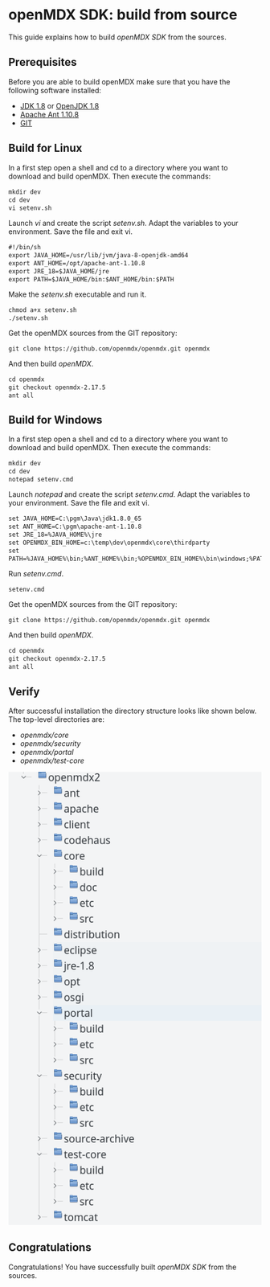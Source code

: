 # openMDX SDK: build from source #

This guide explains how to build _openMDX SDK_ from the sources.

## Prerequisites ##

Before you are able to build openMDX make sure that you have the following software installed:

* [JDK 1.8](http://www.oracle.com/technetwork/java/javase/downloads/) or [OpenJDK 1.8](https://jdk8.java.net/)
* [Apache Ant 1.10.8](http://ant.apache.org/bindownload.cgi)
* [GIT](http://git-scm.com/downloads)

## Build for Linux ##

In a first step open a shell and cd to a directory where you want to download and build openMDX. Then execute the commands:

~~~~~~
mkdir dev
cd dev
vi setenv.sh
~~~~~~

Launch _vi_ and create the script _setenv.sh_. Adapt the variables to your environment. Save the file and exit vi.

~~~~~~
#!/bin/sh
export JAVA_HOME=/usr/lib/jvm/java-8-openjdk-amd64
export ANT_HOME=/opt/apache-ant-1.10.8
export JRE_18=$JAVA_HOME/jre
export PATH=$JAVA_HOME/bin:$ANT_HOME/bin:$PATH
~~~~~~

Make the _setenv.sh_ executable and run it.

~~~~~~
chmod a+x setenv.sh
./setenv.sh
~~~~~~

Get the openMDX sources from the GIT repository:

~~~~~~
git clone https://github.com/openmdx/openmdx.git openmdx
~~~~~~

And then build _openMDX_.

~~~~~~
cd openmdx
git checkout openmdx-2.17.5
ant all
~~~~~~


## Build for Windows ##

In a first step open a shell and cd to a directory where you want to download and build openMDX. Then execute the commands:

~~~~~~
mkdir dev
cd dev
notepad setenv.cmd
~~~~~~

Launch _notepad_ and create the script _setenv.cmd_. Adapt the variables to your environment. Save the file and exit vi.

~~~~~~
set JAVA_HOME=C:\pgm\Java\jdk1.8.0_65
set ANT_HOME=C:\pgm\apache-ant-1.10.8
set JRE_18=%JAVA_HOME%\jre
set OPENMDX_BIN_HOME=c:\temp\dev\openmdx\core\thirdparty
set PATH=%JAVA_HOME%\bin;%ANT_HOME%\bin;%OPENMDX_BIN_HOME%\bin\windows;%PATH%
~~~~~~

Run _setenv.cmd_.

~~~~~~
setenv.cmd
~~~~~~

Get the openMDX sources from the GIT repository:

~~~~~~
git clone https://github.com/openmdx/openmdx.git openmdx
~~~~~~

And then build _openMDX_.

~~~~~~
cd openmdx
git checkout openmdx-2.17.5
ant all
~~~~~~


## Verify ##
After successful installation the directory structure looks like shown below. The top-level directories are:

* _openmdx/core_
* _openmdx/security_
* _openmdx/portal_
* _openmdx/test-core_

![img](files/BuildFromSource/BuildFromSource.p007.png)


## Congratulations ##
Congratulations! You have successfully built _openMDX SDK_ from the sources.
